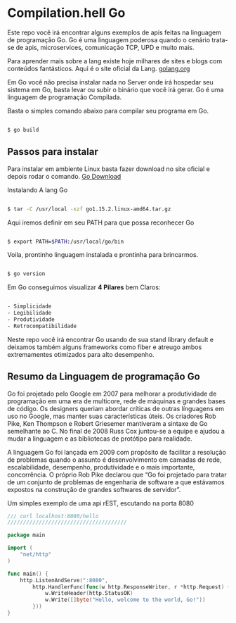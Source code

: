 # Compilation.hell Go

Este repo você irá encontrar alguns exemplos de apis feitas na linguagem de programação Go. Go é uma linguagem poderosa quando o cenário trata-se de apis, microservices, comunicação TCP, UPD e muito mais.

Para aprender mais sobre a lang existe hoje milhares de sites e blogs com conteúdos fantásticos. Aqui é o site oficial da Lang. [golang.org](https://golang.org)

Em Go você não precisa instalar nada no Server onde irá hospedar seu sistema em Go, basta levar ou subir o binário que você irá gerar.
Go é uma linguagem de programação Compilada.

Basta o simples comando abaixo para compilar seu programa em Go.
```bash

$ go build

```

## Passos para instalar

Para instalar em ambiente Linux basta fazer download no site oficial e depois rodar o comando.
[Go Download](https://dl.google.com/go/go1.15.2.linux-amd64.tar.gz)

Instalando A lang Go
```bash

$ tar -C /usr/local -xzf go1.15.2.linux-amd64.tar.gz

```

Aqui iremos definir em seu PATH para que possa reconhecer Go
```bash

$ export PATH=$PATH:/usr/local/go/bin

```

Voila, prontinho linguagem instalada e prontinha para brincarmos.
```bash

$ go version

```

Em Go conseguimos visualizar **4 Pilares** bem Claros:
```bash

- Simplicidade
- Legibilidade
- Produtividade
- Retrocompatibilidade

```

Neste repo você irá encontrar Go usando de sua stand library default e deixamos também alguns frameworks como fiber e atreugo ambos extremamentes otimizados para alto desempenho.

## Resumo da Linguagem de programação Go 

Go foi projetado pelo Google em 2007 para melhorar a produtividade de programação em uma era de multicore, rede de máquinas e grandes bases de código. Os designers queriam abordar críticas de outras línguagens em uso no Google, mas manter suas características úteis. Os criadores Rob Pike, Ken Thompson e Robert Griesemer mantiveram a sintaxe de Go semelhante ao C. No final de 2008 Russ Cox juntou-se a equipe e ajudou a mudar a linguagem e as bibliotecas de protótipo para realidade.

A linguagem Go foi lançada em 2009 com propósito de facilitar a resolução de problemas quando o assunto é desenvolvimento em camadas de rede, escalabilidade, desempenho, produtividade e o mais importante, concorrência. O próprio Rob Pike declarou que “Go foi projetado para tratar de um conjunto de problemas de engenharia de software a que estávamos expostos na construção de grandes softwares de servidor”.


Um simples exemplo de uma api rEST, escutando na porta 8080

```go
/// curl localhost:8080/hello
//////////////////////////////////////

package main

import (
	"net/http"
)

func main() {
	http.ListenAndServe(":8080",
		http.HandlerFunc(func(w http.ResponseWriter, r *http.Request) {
			w.WriteHeader(http.StatusOK)
			w.Write([]byte("Hello, welcome to the world, Go!"))
		}))
}
```

